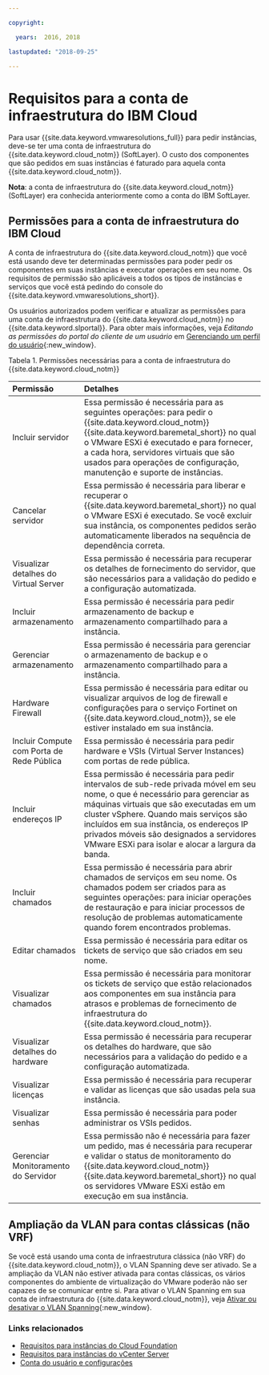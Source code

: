 ```yaml
---

copyright:

  years:  2016, 2018

lastupdated: "2018-09-25"

---
```


# Requisitos para a conta de infraestrutura do IBM Cloud

Para usar {{site.data.keyword.vmwaresolutions_full}} para pedir instâncias, deve-se ter uma conta de infraestrutura do {{site.data.keyword.cloud_notm}} (SoftLayer). O custo dos componentes que são pedidos em suas instâncias é faturado para aquela conta {{site.data.keyword.cloud_notm}}.

**Nota**: a conta de infraestrutura do {{site.data.keyword.cloud_notm}} (SoftLayer) era conhecida anteriormente como a conta do IBM SoftLayer.

## Permissões para a conta de infraestrutura do IBM Cloud

A conta de infraestrutura do {{site.data.keyword.cloud_notm}} que você está usando deve ter determinadas permissões para poder pedir os componentes em suas instâncias e executar operações em seu nome. Os requisitos de permissão são aplicáveis a todos os tipos de instâncias e serviços que você está pedindo do console do {{site.data.keyword.vmwaresolutions_short}}.

Os usuários autorizados podem verificar e atualizar as permissões para uma conta de infraestrutura do {{site.data.keyword.cloud_notm}} no {{site.data.keyword.slportal}}. Para obter mais informações, veja _Editando as permissões do portal do cliente de um usuário_ em [Gerenciando um perfil do usuário](../../../customer-portal/cpmanuserprof.html){:new_window}.

Tabela 1. Permissões necessárias para a conta de infraestrutura do {{site.data.keyword.cloud_notm}}

| Permissão         | Detalhes                                 |
|:------------------ |:--------------------------------------- |
| Incluir servidor | Essa permissão é necessária para as seguintes operações: para pedir o {{site.data.keyword.cloud_notm}} {{site.data.keyword.baremetal_short}} no qual o VMware ESXi é executado e para fornecer, a cada hora, servidores virtuais que são usados para operações de configuração, manutenção e suporte de instâncias. |
| Cancelar servidor | Essa permissão é necessária para liberar e recuperar o {{site.data.keyword.baremetal_short}} no qual o VMware ESXi é executado. Se você excluir sua instância, os componentes pedidos serão automaticamente liberados na sequência de dependência correta. |
| Visualizar detalhes do Virtual Server | Essa permissão é necessária para recuperar os detalhes de fornecimento do servidor, que são necessários para a validação do pedido e a configuração automatizada. |
| Incluir armazenamento | Essa permissão é necessária para pedir armazenamento de backup e armazenamento compartilhado para a instância. |
| Gerenciar armazenamento | Essa permissão é necessária para gerenciar o armazenamento de backup e o armazenamento compartilhado para a instância. |
| Hardware Firewall | Essa permissão é necessária para editar ou visualizar arquivos de log de firewall e configurações para o serviço Fortinet on {{site.data.keyword.cloud_notm}}, se ele estiver instalado em sua instância. |
| Incluir Compute com Porta de Rede Pública | Essa permissão é necessária para pedir hardware e VSIs (Virtual Server Instances) com portas de rede pública. |
| Incluir endereços IP | Essa permissão é necessária para pedir intervalos de sub-rede privada móvel em seu nome, o que é necessário para gerenciar as máquinas virtuais que são executadas em um cluster vSphere. Quando mais serviços são incluídos em sua instância, os endereços IP privados móveis são designados a servidores VMware ESXi para isolar e alocar a largura da banda. |
| Incluir chamados | Essa permissão é necessária para abrir chamados de serviços em seu nome. Os chamados podem ser criados para as seguintes operações: para iniciar operações de restauração e para iniciar processos de resolução de problemas automaticamente quando forem encontrados problemas. |
| Editar chamados | Essa permissão é necessária para editar os tickets de serviço que são criados em seu nome. |
| Visualizar chamados | Essa permissão é necessária para monitorar os tickets de serviço que estão relacionados aos componentes em sua instância para atrasos e problemas de fornecimento de infraestrutura do {{site.data.keyword.cloud_notm}}. |
| Visualizar detalhes do hardware | Essa permissão é necessária para recuperar os detalhes do hardware, que são necessários para a validação do pedido e a configuração automatizada. |
| Visualizar licenças | Essa permissão é necessária para recuperar e validar as licenças que são usadas pela sua instância. |
| Visualizar senhas | Essa permissão é necessária para poder administrar os VSIs pedidos. |
| Gerenciar Monitoramento do Servidor | Essa permissão não é necessária para fazer um pedido, mas é necessária para recuperar e validar o status de monitoramento do {{site.data.keyword.cloud_notm}} {{site.data.keyword.baremetal_short}} no qual os servidores VMware ESXi estão em execução em sua instância. |

## Ampliação da VLAN para contas clássicas (não VRF)

Se você está usando uma conta de infraestrutura clássica (não VRF) do {{site.data.keyword.cloud_notm}}, o VLAN Spanning deve ser ativado. Se a ampliação da VLAN não estiver ativada para contas clássicas, os vários componentes do ambiente de virtualização do VMware poderão não ser capazes de se comunicar entre si. Para ativar o VLAN Spanning em sua conta de infraestrutura do {{site.data.keyword.cloud_notm}}, veja [Ativar ou desativar o VLAN Spanning](../../../infrastructure/vlans/vlan-spanning.html){:new_window}.

### Links relacionados

* [Requisitos para instâncias do Cloud Foundation](../sddc/sd_planning.html)
* [Requisitos para instâncias do vCenter Server](../vcenter/vc_planning.html)
* [Conta do usuário e configurações](useraccount.html)
